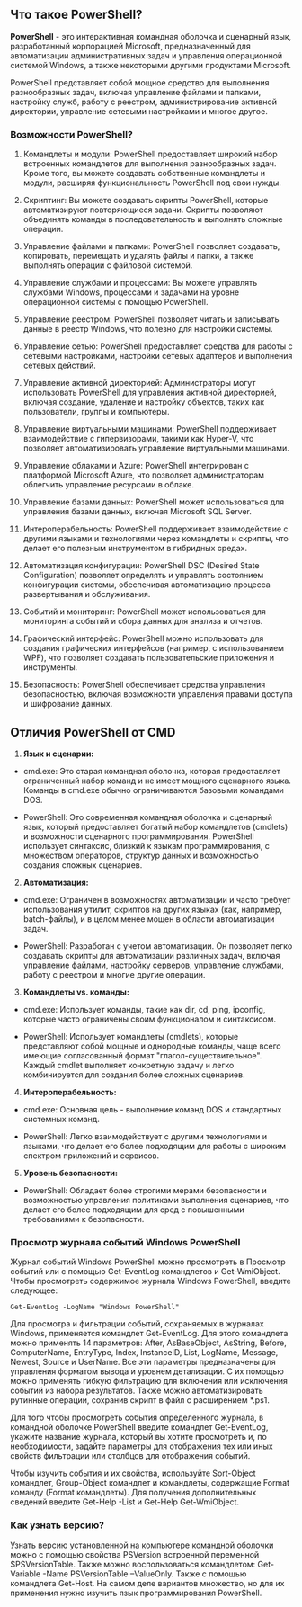 ## Что такое PowerShell?

**PowerShell** - это интерактивная командная оболочка и сценарный язык, разработанный корпорацией Microsoft, предназначенный для автоматизации административных задач и управления операционной системой Windows, а также некоторыми другими продуктами Microsoft.  

PowerShell представляет собой мощное средство для выполнения разнообразных задач, включая управление файлами и папками, настройку служб, работу с реестром, администрирование активной директории, управление сетевыми настройками и многое другое.  

### Возможности PowerShell?
1. Командлеты и модули: PowerShell предоставляет широкий набор встроенных командлетов для выполнения разнообразных задач. Кроме того, вы можете создавать собственные командлеты и модули, расширяя функциональность PowerShell под свои нужды.  

2. Скриптинг: Вы можете создавать скрипты PowerShell, которые автоматизируют повторяющиеся задачи. Скрипты позволяют объединять команды в последовательность и выполнять сложные операции.  

3. Управление файлами и папками: PowerShell позволяет создавать, копировать, перемещать и удалять файлы и папки, а также выполнять операции с файловой системой.  

4. Управление службами и процессами: Вы можете управлять службами Windows, процессами и задачами на уровне операционной системы с помощью PowerShell.  

5. Управление реестром: PowerShell позволяет читать и записывать данные в реестр Windows, что полезно для настройки системы.  

6. Управление сетью: PowerShell предоставляет средства для работы с сетевыми настройками, настройки сетевых адаптеров и выполнения сетевых действий. 

7. Управление активной директорией: Администраторы могут использовать PowerShell для управления активной директорией, включая создание, удаление и настройку объектов, таких как пользователи, группы и компьютеры. 

8. Управление виртуальными машинами: PowerShell поддерживает взаимодействие с гипервизорами, такими как Hyper-V, что позволяет автоматизировать управление виртуальными машинами.  

9. Управление облаками и Azure: PowerShell интегрирован с платформой Microsoft Azure, что позволяет администраторам облегчить управление ресурсами в облаке.  

10. Управление базами данных: PowerShell может использоваться для управления базами данных, включая Microsoft SQL Server.  

11. Интероперабельность: PowerShell поддерживает взаимодействие с другими языками и технологиями через командлеты и скрипты, что делает его полезным инструментом в гибридных средах.  

12. Автоматизация конфигурации: PowerShell DSC (Desired State Configuration) позволяет определять и управлять состоянием конфигурации системы, обеспечивая автоматизацию процесса развертывания и обслуживания.  

13. Событий и мониторинг: PowerShell может использоваться для мониторинга событий и сбора данных для анализа и отчетов.  

14. Графический интерфейс: PowerShell можно использовать для создания графических интерфейсов (например, с использованием WPF), что позволяет создавать пользовательские приложения и инструменты.  

15. Безопасность: PowerShell обеспечивает средства управления безопасностью, включая возможности управления правами доступа и шифрование данных.  


## Отличия PowerShell от CMD
1. **Язык и сценарии:**  
- cmd.exe: Это старая командная оболочка, которая предоставляет ограниченный набор команд и не имеет мощного сценарного языка. Команды в cmd.exe обычно ограничиваются базовыми командами DOS.  

- PowerShell: Это современная командная оболочка и сценарный язык, который предоставляет богатый набор командлетов (cmdlets) и возможности сценарного программирования. PowerShell использует синтаксис, близкий к языкам программирования, с множеством операторов, структур данных и возможностью создания сложных сценариев.  

2. **Автоматизация:**  
- cmd.exe: Ограничен в возможностях автоматизации и часто требует использования утилит, скриптов на других языках (как, например, batch-файлы), и в целом менее мощен в области автоматизации задач.  

- PowerShell: Разработан с учетом автоматизации. Он позволяет легко создавать скрипты для автоматизации различных задач, включая управление файлами, настройку серверов, управление службами, работу с реестром и многие другие операции.  

3. **Командлеты vs. команды:**  
- cmd.exe: Использует команды, такие как dir, cd, ping, ipconfig, которые часто ограничены своим функционалом и синтаксисом.

- PowerShell: Использует командлеты (cmdlets), которые представляют собой мощные и однородные команды, чаще всего имеющие согласованный формат "глагол-существительное". Каждый cmdlet выполняет конкретную задачу и легко комбинируется для создания более сложных сценариев.

4. **Интероперабельность:**  
- cmd.exe: Основная цель - выполнение команд DOS и стандартных системных команд.  

- PowerShell: Легко взаимодействует с другими технологиями и языками, что делает его более подходящим для работы с широким спектром приложений и сервисов.  

5. **Уровень безопасности:**  
- PowerShell: Обладает более строгими мерами безопасности и возможностью управления политиками выполнения сценариев, что делает его более подходящим для сред с повышенными требованиями к безопасности. 

### Просмотр журнала событий Windows PowerShell

Журнал событий Windows PowerShell можно просмотреть в Просмотр событий или с помощью Get-EventLog командлетов и Get-WmiObject. Чтобы просмотреть содержимое журнала Windows PowerShell, введите следующее:

```Get-EventLog -LogName "Windows PowerShell"```

Для просмотра и фильтрации событий, сохраняемых в журналах Windows, применяется командлет Get-EventLog. Для этого командлета можно применять 14 параметров: After, AsBaseObject, AsString, Before, ComputerName, EntryType, Index, InstanceID, List, LogName, Message, Newest, Source и UserName. Все эти параметры предназначены для управления форматом вывода и уровнем детализации. С их помощью можно применять гибкую фильтрацию для включения или исключения событий из набора результатов. Также можно автоматизировать рутинные операции, сохранив скрипт в файл с расширением *.ps1.

Для того чтобы просмотреть события определенного журнала, в командной оболочке PowerShell введите командлет Get-EventLog, укажите название журнала, который вы хотите просмотреть и, по необходимости, задайте параметры для отображения тех или иных свойств фильтрации или столбцов для отображения событий.

Чтобы изучить события и их свойства, используйте Sort-Object командлет, Group-Object командлет и командлеты, содержащие Format команду (Format командлеты). Для получения дополнительных сведений введите Get-Help  -List и Get-Help Get-WmiObject.


### Как узнать версию?

Узнать версию установленной на компьютере командной оболочки можно с помощью свойства PSVersion встроенной переменной $PSVersionTable. Также можно воспользоваться командлетом: Get-Variable -Name PSVersionTable –ValueOnly. Также с помощью командлета Get-Host. На самом деле вариантов множество, но для их применения нужно изучить язык программирования PowerShell.